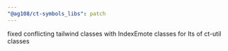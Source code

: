 ```yaml
---
"@ag108/ct-symbols_libs": patch
---
```


fixed conflicting tailwind classes with IndexEmote classes for lts of ct-util classes

